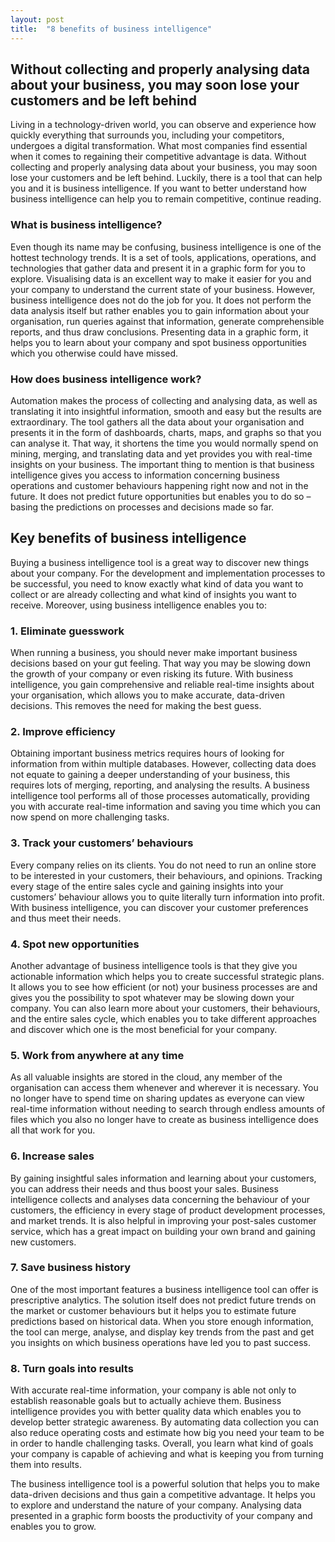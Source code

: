```yaml
---
layout: post
title:  "8 benefits of business intelligence"
---
```


## Without collecting and properly analysing data about your business, you may soon lose your customers and be left behind
Living in a technology-driven world, you can observe and experience how quickly everything that surrounds you, including your competitors, undergoes a digital transformation. What most companies find essential when it comes to regaining their competitive advantage is data. Without collecting and properly analysing data about your business, you may soon lose your customers and be left behind. Luckily, there is a tool that can help you and it is business intelligence. If you want to better understand how business intelligence can help you to remain competitive, continue reading.


### What is business intelligence?
Even though its name may be confusing, business intelligence is one of the hottest technology trends. It is a set of tools, applications, operations, and technologies that gather data and present it in a graphic form for you to explore. Visualising data is an excellent way to make it easier for you and your company to understand the current state of your business.
However, business intelligence does not do the job for you. It does not perform the data analysis itself but rather enables you to gain information about your organisation, run queries against that information, generate comprehensible reports, and thus draw conclusions. Presenting data in a graphic form, it helps you to learn about your company and spot business opportunities which you otherwise could have missed.


### How does business intelligence work?
Automation makes the process of collecting and analysing data, as well as translating it into insightful information, smooth and easy but the results are extraordinary. The tool gathers all the data about your organisation and presents it in the form of dashboards, charts, maps, and graphs so that you can analyse it. That way, it shortens the time you would normally spend on mining, merging, and translating data and yet provides you with real-time insights on your business.
The important thing to mention is that business intelligence gives you access to information concerning business operations and customer behaviours happening right now and not in the future. It does not predict future opportunities but enables you to do so – basing the predictions on processes and decisions made so far.


## Key benefits of business intelligence
Buying a business intelligence tool is a great way to discover new things about your company. For the development and implementation processes to be successful, you need to know exactly what kind of data you want to collect or are already collecting and what kind of insights you want to receive. Moreover, using business intelligence enables you to:

### 1. Eliminate guesswork

When running a business, you should never make important business decisions based on your gut feeling. That way you may be slowing down the growth of your company or even risking its future. With business intelligence, you gain comprehensive and reliable real-time insights about your organisation, which allows you to make accurate, data-driven decisions. This removes the need for making the best guess.

### 2. Improve efficiency

Obtaining important business metrics requires hours of looking for information from within multiple databases. However, collecting data does not equate to gaining a deeper understanding of your business, this requires lots of merging, reporting, and analysing the results. A business intelligence tool performs all of those processes automatically, providing you with accurate real-time information and saving you time which you can now spend on more challenging tasks.

### 3. Track your customers’ behaviours

Every company relies on its clients. You do not need to run an online store to be interested in your customers, their behaviours, and opinions. Tracking every stage of the entire sales cycle and gaining insights into your customers’ behaviour allows you to quite literally turn information into profit. With business intelligence, you can discover your customer preferences and thus meet their needs.

### 4. Spot new opportunities

Another advantage of business intelligence tools is that they give you actionable information which helps you to create successful strategic plans. It allows you to see how efficient (or not) your business processes are and gives you the possibility to spot whatever may be slowing down your company. You can also learn more about your customers, their behaviours, and the entire sales cycle, which enables you to take different approaches and discover which one is the most beneficial for your company.

### 5. Work from anywhere at any time

As all valuable insights are stored in the cloud, any member of the organisation can access them whenever and wherever it is necessary. You no longer have to spend time on sharing updates as everyone can view real-time information without needing to search through endless amounts of files which you also no longer have to create as business intelligence does all that work for you.

### 6. Increase sales

By gaining insightful sales information and learning about your customers, you can address their needs and thus boost your sales. Business intelligence collects and analyses data concerning the behaviour of your customers, the efficiency in every stage of product development processes, and market trends. It is also helpful in improving your post-sales customer service, which has a great impact on building your own brand and gaining new customers.

### 7. Save business history

One of the most important features a business intelligence tool can offer is prescriptive analytics. The solution itself does not predict future trends on the market or customer behaviours but it helps you to estimate future predictions based on historical data. When you store enough information, the tool can merge, analyse, and display key trends from the past and get you insights on which business operations have led you to past success.

### 8. Turn goals into results

With accurate real-time information, your company is able not only to establish reasonable goals but to actually achieve them. Business intelligence provides you with better quality data which enables you to develop better strategic awareness. By automating data collection you can also reduce operating costs and estimate how big you need your team to be in order to handle challenging tasks. Overall, you learn what kind of goals your company is capable of achieving and what is keeping you from turning them into results.


The business intelligence tool is a powerful solution that helps you to make data-driven decisions and thus gain a competitive advantage. It helps you to explore and understand the nature of your company. Analysing data presented in a graphic form boosts the productivity of your company and enables you to grow.

